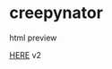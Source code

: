 # creepynator

html preview

[HERE](https://htmlpreview.github.io/?https://github.com/Nowikens/creepynator/blob/main/creeps.html) v2
